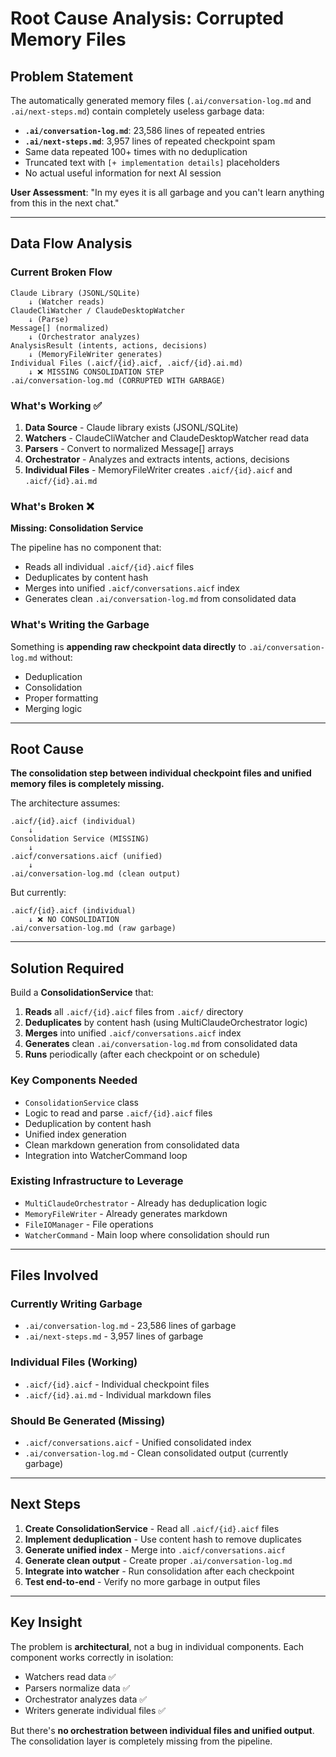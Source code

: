 # Root Cause Analysis: Corrupted Memory Files

## Problem Statement

The automatically generated memory files (`.ai/conversation-log.md` and `.ai/next-steps.md`) contain completely useless garbage data:

- **`.ai/conversation-log.md`**: 23,586 lines of repeated entries
- **`.ai/next-steps.md`**: 3,957 lines of repeated checkpoint spam
- Same data repeated 100+ times with no deduplication
- Truncated text with `[+ implementation details]` placeholders
- No actual useful information for next AI session

**User Assessment**: "In my eyes it is all garbage and you can't learn anything from this in the next chat."

---

## Data Flow Analysis

### Current Broken Flow

```
Claude Library (JSONL/SQLite)
    ↓ (Watcher reads)
ClaudeCliWatcher / ClaudeDesktopWatcher
    ↓ (Parse)
Message[] (normalized)
    ↓ (Orchestrator analyzes)
AnalysisResult (intents, actions, decisions)
    ↓ (MemoryFileWriter generates)
Individual Files (.aicf/{id}.aicf, .aicf/{id}.ai.md)
    ↓ ❌ MISSING CONSOLIDATION STEP
.ai/conversation-log.md (CORRUPTED WITH GARBAGE)
```

### What's Working ✅

1. **Data Source** - Claude library exists (JSONL/SQLite)
2. **Watchers** - ClaudeCliWatcher and ClaudeDesktopWatcher read data
3. **Parsers** - Convert to normalized Message[] arrays
4. **Orchestrator** - Analyzes and extracts intents, actions, decisions
5. **Individual Files** - MemoryFileWriter creates `.aicf/{id}.aicf` and `.aicf/{id}.ai.md`

### What's Broken ❌

**Missing: Consolidation Service**

The pipeline has no component that:
- Reads all individual `.aicf/{id}.aicf` files
- Deduplicates by content hash
- Merges into unified `.aicf/conversations.aicf` index
- Generates clean `.ai/conversation-log.md` from consolidated data

### What's Writing the Garbage

Something is **appending raw checkpoint data directly** to `.ai/conversation-log.md` without:
- Deduplication
- Consolidation
- Proper formatting
- Merging logic

---

## Root Cause

**The consolidation step between individual checkpoint files and unified memory files is completely missing.**

The architecture assumes:
```
.aicf/{id}.aicf (individual)
    ↓
Consolidation Service (MISSING)
    ↓
.aicf/conversations.aicf (unified)
    ↓
.ai/conversation-log.md (clean output)
```

But currently:
```
.aicf/{id}.aicf (individual)
    ↓ ❌ NO CONSOLIDATION
.ai/conversation-log.md (raw garbage)
```

---

## Solution Required

Build a **ConsolidationService** that:

1. **Reads** all `.aicf/{id}.aicf` files from `.aicf/` directory
2. **Deduplicates** by content hash (using MultiClaudeOrchestrator logic)
3. **Merges** into unified `.aicf/conversations.aicf` index
4. **Generates** clean `.ai/conversation-log.md` from consolidated data
5. **Runs** periodically (after each checkpoint or on schedule)

### Key Components Needed

- `ConsolidationService` class
- Logic to read and parse `.aicf/{id}.aicf` files
- Deduplication by content hash
- Unified index generation
- Clean markdown generation from consolidated data
- Integration into WatcherCommand loop

### Existing Infrastructure to Leverage

- `MultiClaudeOrchestrator` - Already has deduplication logic
- `MemoryFileWriter` - Already generates markdown
- `FileIOManager` - File operations
- `WatcherCommand` - Main loop where consolidation should run

---

## Files Involved

### Currently Writing Garbage
- `.ai/conversation-log.md` - 23,586 lines of garbage
- `.ai/next-steps.md` - 3,957 lines of garbage

### Individual Files (Working)
- `.aicf/{id}.aicf` - Individual checkpoint files
- `.aicf/{id}.ai.md` - Individual markdown files

### Should Be Generated (Missing)
- `.aicf/conversations.aicf` - Unified consolidated index
- `.ai/conversation-log.md` - Clean consolidated output (currently garbage)

---

## Next Steps

1. **Create ConsolidationService** - Read all `.aicf/{id}.aicf` files
2. **Implement deduplication** - Use content hash to remove duplicates
3. **Generate unified index** - Merge into `.aicf/conversations.aicf`
4. **Generate clean output** - Create proper `.ai/conversation-log.md`
5. **Integrate into watcher** - Run consolidation after each checkpoint
6. **Test end-to-end** - Verify no more garbage in output files

---

## Key Insight

The problem is **architectural**, not a bug in individual components. Each component works correctly in isolation:
- Watchers read data ✅
- Parsers normalize data ✅
- Orchestrator analyzes data ✅
- Writers generate individual files ✅

But there's **no orchestration between individual files and unified output**. The consolidation layer is completely missing from the pipeline.

